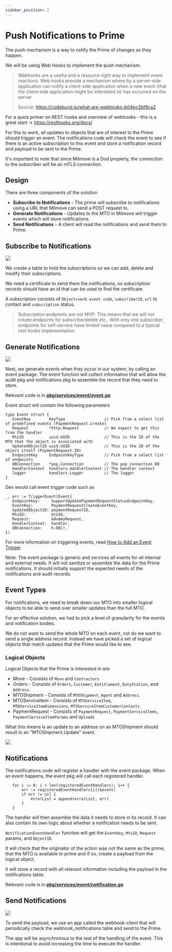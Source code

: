 ```yaml
---
sidebar_position: 2
---
```


# Push Notifications to Prime

The push mechanism is a way to notify the Prime of changes as they happen.

We will be using Web Hooks to implement the push mechanism.

> Webhooks are a useful and a resource-light way to implement event reactions. Web hooks provide a mechanism where by a server-side application can notify a client-side application when a new event (that the client-side application might be interested in) has occurred on the server.
>
>Source: https://codeburst.io/what-are-webhooks-b04ec2bf9ca2


For a quick primer on REST hooks and overview of webhooks - this is a great start → https://resthooks.org/docs/

For this to work, all updates to objects that are of interest to the Prime should trigger an event. The notifications code will check the event to see if there is an active subscription to this event and store a notification record and payload to be sent to the Prime.

It's important to note that since Milmove is a Dod property, the connection to the subscriber will be an mTLS connection.

## Design

There are three components of the solution
* **Subscribe to Notifications** - The prime will subscribe to notifications using a URL that Milmove can send a POST request to.
* **Generate Notifications** - Updates to the MTO in Milmove will trigger events which will store notifications.
* **Send Notifications** - A client will read the notifications and send them to Prime.

## Subscribe to Notifications

![](/img/webhooks/subscribe-notifications.png)

We create a table to hold the subscriptions so we can add, delete and modify their subscriptions.

We need a certificate to send them the notifications, so subscription records should have an id that can be used to find the certificate.

A subscription consists of `Object+verb event code`, `subscriberID`, `url` to
contact and `subscription` status.

> Subscription endpoints are not MVP. This means that we will not create
> endpoints for subscribe/delete etc.. With only one subscriber, endpoints for
> self-service have limited value compared to a typical rest hooks
> implementation.

## Generate Notifications

![](/img/webhooks/generate-notifications.png)

Next, we generate events when they occur in our system, by calling an event package. The event function will collect information that will allow the audit pkg and notifications pkg to assemble the record that they need to store.

Relevant code is in **[pkg/services/event/event.go](https://github.com/transcom/mymove/blob/master/pkg/services/event/event.go)**

Event struct will contain the following parameters
```golang
type Event struct {
   EventKey        KeyType                 // Pick from a select list of predefined events (PaymentRequest.Create)
   Request         *http.Request           // We expect to get this from the handler
   MtoID           uuid.UUID               // This is the ID of the MTO that the object is associated with
   UpdatedObjectID uuid.UUID               // This is the ID of the object itself (PaymentRequest.ID)
   EndpointKey     EndpointKeyType         // Pick from a select list of endpoints
   DBConnection    *pop.Connection         // The pop connection DB
   HandlerContext  handlers.HandlerContext // The handler context
   logger          handlers.Logger         // The logger
}
```

Dev would call event trigger code such as
```golang
_, err := TriggerEvent(Event{
   EndpointKey:     SupportUpdatePaymentRequestStatusEndpointKey,
   EventKey:        PaymentRequestCreateEventKey,
   UpdatedObjectID: paymentRequestID,
   MtoID:           mtoID,
   Request:         &dummyRequest,
   HandlerContext:  handler,
   DBConnection:    h.DB(),
})
```

For more information on triggering events, read [How to Add an Event Trigger](/docs/backend/guides/how-to/add-an-event-trigger)

Note: The event package is generic and services all events for all internal and external needs. It will not sanitize or assemble the data for the Prime notifications. It should initially support the expected needs of the notifications and audit records.

## Event Types

For notifications, we need to break down our MTO into smaller logical objects to be able to send over smaller updates than the full MTO.

For an effective solution, we had to pick a level of granularity for the events and notification bodies.

We do not want to send the whole MTO on each event, not do we want to send a single address record. Instead we have picked a set of logical objects that match updates that the Prime would like to see.

### Logical Objects

Logical Objects that the Prime is interested in are:
* Move - Consists of `Move` and `Contractors`
* Orders - Consists of `Orders`, `Customer`, `Entitlement`, `DutyStation`, and `Address`.
* MTOShipment - Consists of `MTOShipment`, `Agent` and `Address`.
* MTOServiceItem - Consists of `MTOServiceItem`, `MTOServiceItemDimensions`, `MTOServiceItemCustomerContacts`
* PaymentRequest - Consists of `PaymentRequest`, `PaymentServiceItems`, `PaymentServiceItemParams` and `Uploads`

What this means is an update to an address on an MTOShipment should result in an "MTOShipment.Update" event.

![](/img/webhooks/push-objects.png)

## Notifications

The notifications code will register a handler with the event package. When an event happens, the event pkg will call each registered handler.

```golang
   for i := 0; i < len(registeredEventHandlers); i++ {
       err := registeredEventHandlers[i](&event)
       if err != nil {
           errorList = append(errorList, err)
       }
   }
```
The handler will then assemble the data it needs to store in its record. It can also contain its own logic about whether a notification needs to be sent.

`NotificationEventHandler` function will get the `EventKey`, `MtoID`, `Request` params, and `ObjectID`.

It will check that the originator of the action was not the same as the prime, that the MTO is available to prime and if so, create a payload from the logical object.

It will store a record with all relevant information including the payload in the notifications table.

Relevant code is in **[pkg/services/event/notification.go](https://github.com/transcom/mymove/blob/master/pkg/services/event/notification.go)**

## Send Notifications

![](/img/webhooks/send-notifications.png)

To send the payload, we use an app called the webhook-client that will
periodically check the webhook_notifications table and send to the Prime.

The app will be asynchronous to the rest of the handling of the event. This is intentional to avoid increasing the time to execute the handler.


